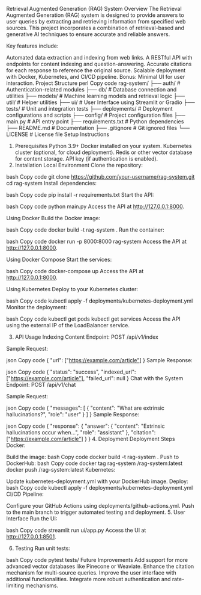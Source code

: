 Retrieval Augmented Generation (RAG) System
Overview
The Retrieval Augmented Generation (RAG) system is designed to provide answers to user queries by extracting and retrieving information from specified web sources. This project incorporates a combination of retrieval-based and generative AI techniques to ensure accurate and reliable answers.

Key features include:

Automated data extraction and indexing from web links.
A RESTful API with endpoints for content indexing and question-answering.
Accurate citations for each response to reference the original source.
Scalable deployment with Docker, Kubernetes, and CI/CD pipeline.
Bonus: Minimal UI for user interaction.
Project Structure
perl
Copy code
rag-system/
├── auth/                     # Authentication-related modules
├── db/                       # Database connection and utilities
├── models/                   # Machine learning models and retrieval logic
├── util/                     # Helper utilities
├── ui/                       # User Interface using Streamlit or Gradio
├── tests/                    # Unit and integration tests
├── deployments/              # Deployment configurations and scripts
├── config/                   # Project configuration files
├── main.py                   # API entry point
├── requirements.txt          # Python dependencies
├── README.md                 # Documentation
├── .gitignore                # Git ignored files
└── LICENSE                   # License file
Setup Instructions
1. Prerequisites
Python 3.9+
Docker installed on your system.
Kubernetes cluster (optional, for cloud deployment).
Redis or other vector database for content storage.
API key (if authentication is enabled).
2. Installation
Local Environment
Clone the repository:

bash
Copy code
git clone https://github.com/your-username/rag-system.git
cd rag-system
Install dependencies:

bash
Copy code
pip install -r requirements.txt
Start the API:

bash
Copy code
python main.py
Access the API at http://127.0.0.1:8000.

Using Docker
Build the Docker image:

bash
Copy code
docker build -t rag-system .
Run the container:

bash
Copy code
docker run -p 8000:8000 rag-system
Access the API at http://127.0.0.1:8000.

Using Docker Compose
Start the services:

bash
Copy code
docker-compose up
Access the API at http://127.0.0.1:8000.

Using Kubernetes
Deploy to your Kubernetes cluster:

bash
Copy code
kubectl apply -f deployments/kubernetes-deployment.yml
Monitor the deployment:

bash
Copy code
kubectl get pods
kubectl get services
Access the API using the external IP of the LoadBalancer service.

3. API Usage
Indexing Content
Endpoint: POST /api/v1/index

Sample Request:

json
Copy code
{
  "url": ["https://example.com/article"]
}
Sample Response:

json
Copy code
{
  "status": "success",
  "indexed_url": ["https://example.com/article"],
  "failed_url": null
}
Chat with the System
Endpoint: POST /api/v1/chat

Sample Request:

json
Copy code
{
  "messages": [
    {
      "content": "What are extrinsic hallucinations?",
      "role": "user"
    }
  ]
}
Sample Response:

json
Copy code
{
  "response": {
    "answer": {
      "content": "Extrinsic hallucinations occur when...",
      "role": "assistant"
    },
    "citation": ["https://example.com/article"]
  }
}
4. Deployment
Deployment Steps
Docker:

Build the image:
bash
Copy code
docker build -t rag-system .
Push to DockerHub:
bash
Copy code
docker tag rag-system <your-dockerhub-username>/rag-system:latest
docker push <your-dockerhub-username>/rag-system:latest
Kubernetes:

Update kubernetes-deployment.yml with your DockerHub image.
Deploy:
bash
Copy code
kubectl apply -f deployments/kubernetes-deployment.yml
CI/CD Pipeline:

Configure your GitHub Actions using deployments/github-actions.yml.
Push to the main branch to trigger automated testing and deployment.
5. User Interface
Run the UI:

bash
Copy code
streamlit run ui/app.py
Access the UI at http://127.0.0.1:8501.

6. Testing
Run unit tests:

bash
Copy code
pytest tests/
Future Improvements
Add support for more advanced vector databases like Pinecone or Weaviate.
Enhance the citation mechanism for multi-source queries.
Improve the user interface with additional functionalities.
Integrate more robust authentication and rate-limiting mechanisms.